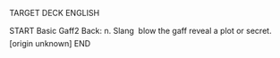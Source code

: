 TARGET DECK
ENGLISH

START
Basic
Gaff2
Back: n. Slang  blow the gaff reveal a plot or secret. [origin unknown]
END
